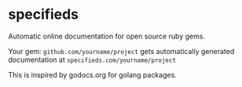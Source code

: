 # specifieds
Automatic online documentation for open source ruby gems.

Your gem: `github.com/yourname/project` gets automatically generated documentation at `specifieds.com/yourname/project`

This is inspired by godocs.org for golang packages.
